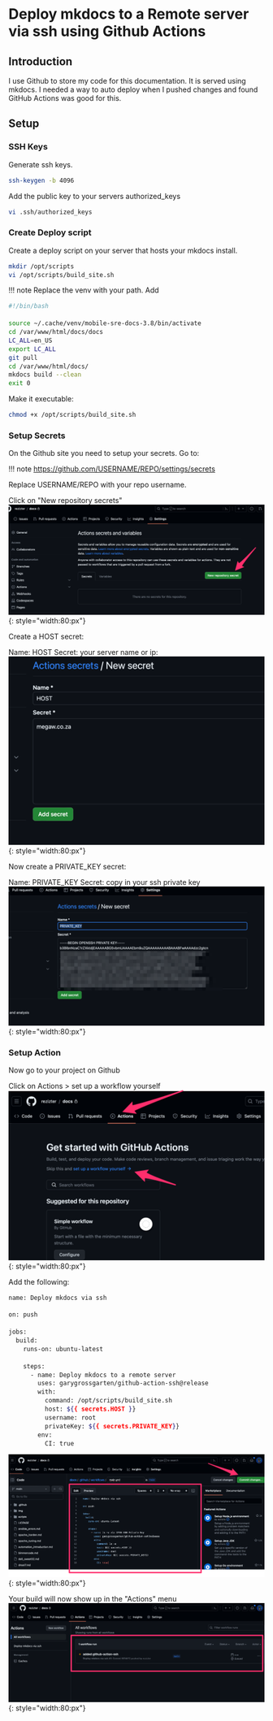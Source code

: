 # Deploy mkdocs to a Remote server via ssh using Github Actions

## Introduction

I use Github to store my code for this documentation.
It is served using mkdocs.
I needed a way to auto deploy when I pushed changes
and found GitHub Actions was good for this.

## Setup

### SSH Keys
Generate ssh keys.
```bash
ssh-keygen -b 4096
```

Add the public key to your servers authorized_keys
```bash
vi .ssh/authorized_keys
```

### Create Deploy script
Create a deploy script on your server that hosts your mkdocs install.
```bash
mkdir /opt/scripts
vi /opt/scripts/build_site.sh
```
!!! note
    Replace the venv with your path.
Add
```bash
#!/bin/bash

source ~/.cache/venv/mobile-sre-docs-3.8/bin/activate
cd /var/www/html/docs/docs
LC_ALL=en_US
export LC_ALL
git pull
cd /var/www/html/docs/
mkdocs build --clean
exit 0
```

Make it executable:
```bash
chmod +x /opt/scripts/build_site.sh
```

### Setup Secrets
On the Github site you need to setup your secrets.
Go to:

!!! note
    https://github.com/USERNAME/REPO/settings/secrets
    
Replace USERNAME/REPO with your repo username.

Click on "New repository secrets"
![image](./img/actions2.png){: style="width:80:px"}

Create a HOST secret:

Name: HOST
Secret: your server name or ip:
![image](./img/actions3.png){: style="width:80:px"}

Now create a PRIVATE_KEY secret:

Name: PRIVATE_KEY
Secret: copy in your ssh private key
![image](./img/actions4.png){: style="width:80:px"}

### Setup Action
Now go to your project on Github

Click on Actions >  set up a workflow yourself
![image](./img/actions1.png){: style="width:80:px"}

Add the following:
```bash
name: Deploy mkdocs via ssh

on: push

jobs:
  build:
    runs-on: ubuntu-latest

    steps:
      - name: Deploy mkdocs to a remote server
        uses: garygrossgarten/github-action-ssh@release
        with:
          command: /opt/scripts/build_site.sh
          host: ${{ secrets.HOST }}
          username: root
          privateKey: ${{ secrets.PRIVATE_KEY}}
        env:
          CI: true
```
![image](./img/actions5.png){: style="width:80:px"}

Your build will now show up in the "Actions" menu
![image](./img/actions6.png){: style="width:80:px"}
